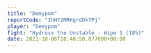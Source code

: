 ```yaml
---
title: "Demypom"
reportCode: "3hHY2MRKgrdDkTPj"
player: "Demypom"
fight: "Hydross the Unstable - Wipe 1 (18%)"
date: 2021-10-06T18:48:50.877000+00:00
---
```

